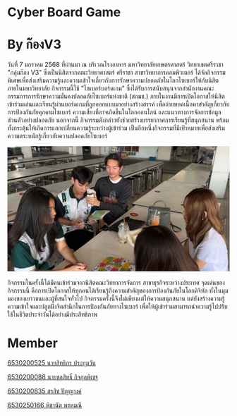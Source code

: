 # Cyber Board Game
# By ก๊องV3

วันที่ 7 มกราคม 2568 ที่ผ่านมา ณ บริเวณโรงอาหาร มหาวิทยาลัยเกษตรศาสตร์ วิทยาเขตศรีราชา
"กลุ่มก๊อง V3" ซึ่งเป็นนิสิตจากคณะวิทยาศาสตร์ ศรีราชา สาขาวิทยาการคอมพิวเตอร์ ได้จัดกิจกรรมพิเศษเพื่อส่งเสริมความรู้และความเข้าใจเกี่ยวกับการรักษาความปลอดภัยในโลกไซเบอร์ให้กับนิสิตภายในมหาวิทยาลัย กิจกรรมนี้ใช้ "ไซเบอร์บอร์ดเกม" ซึ่งได้รับการสนับสนุนจากสำนักงานคณะกรรมการการรักษาความมั่นคงปลอดภัยไซเบอร์แห่งชาติ (สกมช.)
ภายในงานมีการเปิดโอกาสให้นิสิตเข้าร่วมเล่นและเรียนรู้ผ่านบอร์ดเกมที่ถูกออกแบบมาอย่างสร้างสรรค์ เพื่อถ่ายทอดเนื้อหาสำคัญเกี่ยวกับการป้องกันภัยคุกคามไซเบอร์ ความเสี่ยงที่อาจเกิดขึ้นในโลกออนไลน์ และแนวทางการจัดการข้อมูลส่วนตัวอย่างปลอดภัย
นอกจากนี้ กิจกรรมดังกล่าวยังช่วยสร้างบรรยากาศการเรียนรู้ที่สนุกสนาน พร้อมทั้งกระตุ้นให้เกิดการแลกเปลี่ยนความรู้ระหว่างผู้เข้าร่วม เป็นอีกหนึ่งกิจกรรมที่มีเป้าหมายเพื่อส่งเสริมความตระหนักรู้เกี่ยวกับความปลอดภัยไซเบอร์

![Me](image/Boardgame.png)

กิจกรรมในครั้งนี้ได้มีคนเข้าร่วมจากนิสิตคณะวิทยาการจัดการ สาขาธุรกิจระหว่างประเทศ 
จุดเด่นของกิจกรรมนี้ คือการเปิดโอกาสให้ทุกคนได้เรียนรู้ถึงความสำคัญของการป้องกันภัยในโลกดิจิทัล ทั้งในมุมมองของเยาวชนและผู้ที่สนใจทั่วไป กิจกรรมครั้งนี้จึงไม่เพียงแต่ให้ความสนุกสนาน แต่ยังสร้างความรู้ความเข้าใจและปลูกฝังจิตสำนึกในการป้องกันภัยทางไซเบอร์ เพื่อให้ผู้เข้าร่วมสามารถนำความรู้ไปปรับใช้ในชีวิตประจำวันได้อย่างมีประสิทธิภาพ

# Member
[6530200525 นายสิทธิกร ประทุมวัน](https://6530200525.github.io/boardgame)

[6530200088 นายชลสิทธิ์ กิจกุลพิเชฐ](https://markchonlasit.github.io/chonlasitK.github.io/boardgame)

[6530200835 สรสิช ปัญญางค์](https://bossmahob.github.io/cyberboardgame)

[6530250166 พิชานัต พรหมณี](https://naieric.github.io/cyberboardgame.html)
